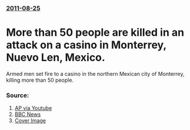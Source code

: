 ### [2011-08-25](/news/2011/08/25/index.md)

# More than 50 people are killed in an attack on a casino in Monterrey, Nuevo Len, Mexico. 

Armed men set fire to a casino in the northern Mexican city of Monterrey, killing more than 50 people.


### Source:

1. [AP via Youtube](http://www.youtube.com/watch?v=a6qtILGZqs4&feature=uploademail)
2. [BBC News](http://www.bbc.co.uk/news/world-latin-america-14674706)
2. [Cover Image](http://ichef.bbci.co.uk/news/1024/media/images/54834000/jpg/_54834236_012728662-1.jpg)
